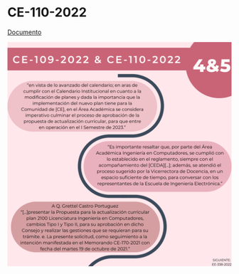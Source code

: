 # CE-110-2022

[Documento](https://raw.githubusercontent.com/aseic/assets/master/cambio_plan/docs/ce_110_2022/ce_110_2022.pdf)

![](https://raw.githubusercontent.com/aseic/assets/master/cambio_plan/docs/ce_110_2022/timeline_1.png "")
